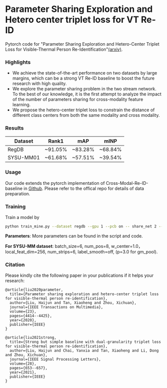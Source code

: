 # Parameter Sharing Exploration and Hetero center triplet loss for VT Re-ID
Pytorch code for "Parameter Sharing Exploration and Hetero-Center Triplet Loss for Visible-Thermal Person Re-Identification"[(arxiv)](https://arxiv.org/abs/2008.06223).

### Highlights
- We achieve the state-of-the-art performance on two datasets by large margins, which can be a strong VT Re-ID baseline to boost the future research with high quality.
- We explore the parameter sharing problem in the two stream network. To the best of our knowledge, it is the first attempt to analyze the impact of the number of parameters sharing for cross-modality feature learning.
- We propose the hetero-center triplet loss to constrain the distance of different class centers from both the same modality and cross modality.

### Results
Dataset | Rank1  | mAP | mINP
 ---- | ----- | ------  | -----
 RegDB | ~91.05% | ~83.28%  | ~68.84%
 SYSU-MM01  | ~61.68% | ~57.51% | ~39.54%
 

### Usage
Our code extends the pytorch implementation of Cross-Modal-Re-ID-baseline in [Github](https://github.com/mangye16/Cross-Modal-Re-ID-baseline). Please refer to the offical repo for details of data preparation.

### Training
Train a model by
```bash
python train_mine.py --dataset regdb --gpu 1 --pcb on -- share_net 2 --w_center 2
```
**Parameters**: More parameters can be found in the script and code.

**For SYSU-MM dataset**: batch_size=6, num_pos=8, w_center=1.0，local_feat_dim=256, num_strips=6, label_smooth=off, (p=3.0 for gm_pool).

###  Citation

Please kindly cite the following paper in your publications if it helps your research:
```
@article{liu2020parameter,
  title={Parameter sharing exploration and hetero-center triplet loss for visible-thermal person re-identification},
  author={Liu, Haijun and Tan, Xiaoheng and Zhou, Xichuan},
  journal={IEEE Transactions on Multimedia},
  volume={23},
  pages={4414--4425},
  year={2020},
  publisher={IEEE}
}
```
```
@article{liu2021strong,
  title={Strong but simple baseline with dual-granularity triplet loss for visible-thermal person re-identification},
  author={Liu, Haijun and Chai, Yanxia and Tan, Xiaoheng and Li, Dong and Zhou, Xichuan},
  journal={IEEE Signal Processing Letters},
  volume={28},
  pages={653--657},
  year={2021},
  publisher={IEEE}
}
```

